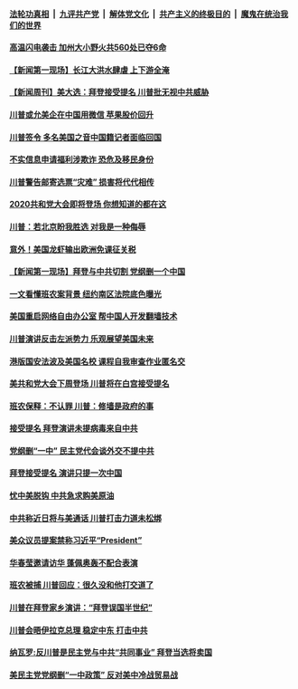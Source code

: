 

####  [法轮功真相](../../../../basic/blob/master/README.md?t=08231803) &nbsp;|&nbsp; [九评共产党](../../../../9ping.md/blob/master/README.md?t=08231803) &nbsp;|&nbsp; [解体党文化](../../../../jtdwh.md/blob/master/README.md?t=08231803)  &nbsp;|&nbsp; [共产主义的终极目的](../../../../gczydzjmd.md/blob/master/README.md?t=08231803) &nbsp;|&nbsp; [魔鬼在统治我们的世界](../../../../mgztzwmdsj.md/blob/master/README.md?t=08231803) 

#### [高温闪电袭击 加州大小野火共560处已夺6命](../pages/prog203/a102924530.md?t=08231803) 

#### [【新闻第一现场】长江大洪水肆虐 上下游全淹](../pages/prog203/a102924524.md?t=08231803) 

#### [【新闻周刊】美大选：拜登接受提名 川普批无视中共威胁](../pages/prog203/a102924332.md?t=08231803) 

#### [川普或允美企在中国用微信 苹果股价回升](../pages/prog203/a102924274.md?t=08231803) 

#### [川普签令 多名美国之音中国籍记者面临回国](../pages/prog203/a102924262.md?t=08231803) 

#### [不实信息申请福利涉欺诈 恐危及移民身份](../pages/prog203/a102924238.md?t=08231803) 

#### [川普警告邮寄选票“灾难” 损害将代代相传](../pages/prog203/a102924122.md?t=08231803) 

#### [2020共和党大会即将登场 你想知道的都在这](../pages/prog203/a102924116.md?t=08231803) 

#### [川普：若北京盼我胜选 对我是一种侮辱](../pages/prog203/a102923946.md?t=08231803) 

#### [意外！美国龙虾输出欧洲免课征关税](../pages/prog203/a102923977.md?t=08231803) 

#### [【新闻第一现场】拜登与中共切割 党纲删一个中国](../pages/prog203/a102923971.md?t=08231803) 

#### [一文看懂班农案背景 纽约南区法院底色曝光](../pages/prog203/a102923522.md?t=08231803) 

#### [美国重启网络自由办公室 帮中国人开发翻墙技术](../pages/prog203/a102923622.md?t=08231803) 

#### [川普演讲反击左派势力 乐观展望美国未来](../pages/prog203/a102923647.md?t=08231803) 

#### [港版国安法波及美国名校 课程自我审查作业匿名交](../pages/prog203/a102923629.md?t=08231803) 

#### [美共和党大会下周登场 川普将在白宫接受提名](../pages/prog203/a102923598.md?t=08231803) 

#### [班农保释：不认罪 川普：修墙是政府的事](../pages/prog203/a102923409.md?t=08231803) 

#### [接受提名 拜登演讲未提病毒来自中共](../pages/prog203/a102923381.md?t=08231803) 

#### [党纲删“一中” 民主党代会谈外交不提中共](../pages/prog203/a102923367.md?t=08231803) 

#### [拜登接受提名 演讲只提一次中国](../pages/prog203/a102923350.md?t=08231803) 

#### [忧中美脱钩 中共急求购美原油](../pages/prog203/a102923332.md?t=08231803) 

#### [中共称近日将与美通话 川普打击力道未松绑](../pages/prog203/a102923328.md?t=08231803) 

#### [美众议员提案禁称习近平“President”](../pages/prog203/a102923188.md?t=08231803) 

#### [华春莹邀请访华 蓬佩奥轰不配合表演](../pages/prog203/a102923013.md?t=08231803) 

#### [班农被捕 川普回应：很久没和他打交道了](../pages/prog203/a102922987.md?t=08231803) 


#### [川普在拜登家乡演讲：“拜登误国半世纪”](../pages/prog203/a102922828.md?t=08231803) 

#### [川普会晤伊拉克总理  稳定中东 打击中共](../pages/prog203/a102922805.md?t=08231803) 

#### [纳瓦罗:反川普是民主党与中共“共同事业” 拜登当选将卖国](../pages/prog203/a102922727.md?t=08231803) 

#### [美民主党党纲删“一中政策” 反对美中冷战贸易战](../pages/prog203/a102922707.md?t=08231803) 

